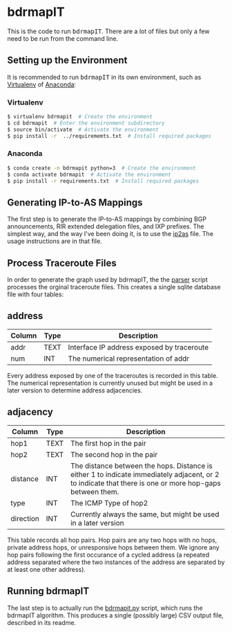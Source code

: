 # bdrmapIT
This is the code to run <tt>bdrmapIT</tt>. There are a lot of files but only a few need to be run from the command line.

## Setting up the Environment
It is recommended to run <tt>bdrmapIT</tt> in its own environment, such as [Virtualenv](https://virtualenv.pypa.io/en/stable/) of [Anaconda](https://www.anaconda.com/):

### Virtualenv
```bash
$ virtualenv bdrmapit  # Create the environment
$ cd bdrmapit  # Enter the environment subdirectory
$ source bin/activate  # Activate the environment
$ pip install -r  ../requirememts.txt  # Install required packages
```

### Anaconda
```bash
$ conda create -n bdrmapit python=3  # Create the environment
$ conda activate bdrmapit  # Activate the environment
$ pip install -r requirements.txt  # Install required packages
```

## Generating IP-to-AS Mappings
The first step is to generate the IP-to-AS mappings by combining BGP announcements, RIR extended delegation files, and IXP prefixes. The simplest way, and the way I've been doing it, is to use the [ip2as](ip2as.md) file. The usage instructions are in that file.

## Process Traceroute Files
In order to generate the graph used by bdrmapIT, the the [parser](parser.md) script processes the orginal traceroute files. This creates a single sqlite database file with four tables:

## address
|Column|Type|Description|
|---|---|---|
|addr|TEXT|Interface IP address exposed by traceroute|
|num|INT|The numerical representation of addr|

Every address exposed by one of the traceroutes is recorded in this table. The numerical representation is currently unused but might be used in a later version to determine address adjacencies.

## adjacency
|Column|Type|Description|
|---|---|---|
|hop1|TEXT|The first hop in the pair|
|hop2|TEXT|The second hop in the pair|
|distance|INT|The distance between the hops. Distance is either 1 to indicate immediately adjacent, or 2 to indicate that there is one or more hop-gaps between them.|
|type|INT|The ICMP Type of hop2|
|direction|INT|Currently always the same, but might be used in a later version|

This table records all hop pairs. Hop pairs are any two hops with no hops, private address hops, or unresponsive hops between them. We ignore any hop pairs following the first occurance of a cycled address (a repeated address separated where the two instances of the address are separated by at least one other address).

## Running bdrmapIT
The last step is to actually run the [bdrmapit.py](bdrmapit.md) script, which runs the bdrmapIT algorithm. This produces a single (possibly large) CSV output file, described in its readme.
